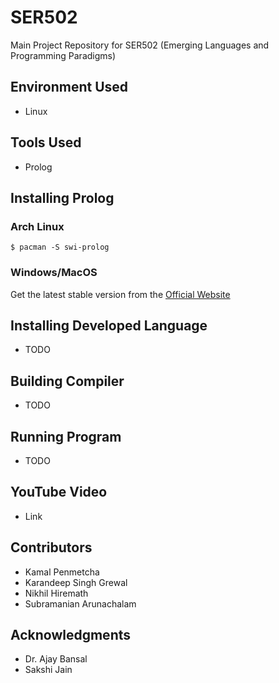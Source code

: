 # SER502
Main Project Repository for SER502 (Emerging Languages and Programming Paradigms)

## Environment Used
- Linux

## Tools Used
- Prolog

## Installing Prolog
### Arch Linux
```
$ pacman -S swi-prolog
```

### Windows/MacOS
Get the latest stable version from the [Official Website](https://www.swi-prolog.org/download/stable)

## Installing Developed Language
- TODO

## Building Compiler
- TODO

## Running Program
- TODO

## YouTube Video
- Link

## Contributors
- Kamal Penmetcha
- Karandeep Singh Grewal
- Nikhil Hiremath
- Subramanian Arunachalam

## Acknowledgments
- Dr. Ajay Bansal
- Sakshi Jain

